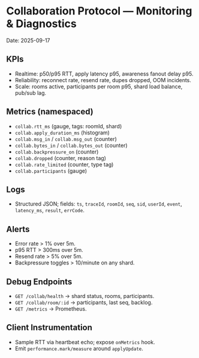 # Collaboration Protocol — Monitoring & Diagnostics

Date: 2025-09-17

## KPIs
- Realtime: p50/p95 RTT, apply latency p95, awareness fanout delay p95.
- Reliability: reconnect rate, resend rate, dupes dropped, OOM incidents.
- Scale: rooms active, participants per room p95, shard load balance, pub/sub lag.

## Metrics (namespaced)
- `collab.rtt_ms` (gauge, tags: roomId, shard)
- `collab.apply_duration_ms` (histogram)
- `collab.msg_in` / `collab.msg_out` (counter)
- `collab.bytes_in` / `collab.bytes_out` (counter)
- `collab.backpressure_on` (counter)
- `collab.dropped` (counter, reason tag)
- `collab.rate_limited` (counter, type tag)
- `collab.participants` (gauge)

## Logs
- Structured JSON; fields: `ts`, `traceId`, `roomId`, `seq`, `sid`, `userId`, `event`, `latency_ms`, `result`, `errCode`.

## Alerts
- Error rate > 1% over 5m.
- p95 RTT > 300ms over 5m.
- Resend rate > 5% over 5m.
- Backpressure toggles > 10/minute on any shard.

## Debug Endpoints
- `GET /collab/health` → shard status, rooms, participants.
- `GET /collab/room/:id` → participants, last seq, backlog.
- `GET /metrics` → Prometheus.

## Client Instrumentation
- Sample RTT via heartbeat echo; expose `onMetrics` hook.
- Emit `performance.mark/measure` around `applyUpdate`.

